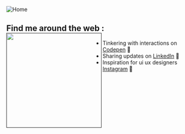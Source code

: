 ![Home](https://user-images.githubusercontent.com/86073690/189526556-e1a23b4e-52ed-4542-a7eb-50acdbca57fa.png)

## Find me around the web : <a href=""><img align="left" width="250" height="250" src="https://user-images.githubusercontent.com/86073690/152995018-8f7e93cc-054c-4dae-9de8-7c40e341153a.gif"></a>

- Tinkering with interactions on <a href="https://codepen.io/NavindaFernando"> Codepen</a> 🏓
- Sharing updates on <a href="https://www.linkedin.com/in/.../">LinkedIn</a> 💼
- Inspiration for ui ux designers <a href="https://www.instagram.com/uiux.lk/">Instagram</a> 💼
